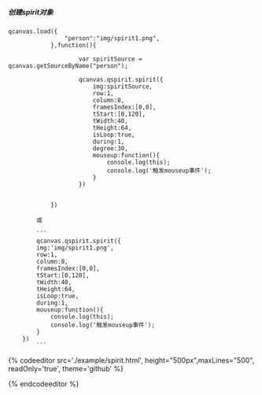 ##### 创建spirit对象

```
qcanvas.load({			
				"person":"img/spirit1.png",
			},function(){
				
					var spiritSource = qcanvas.getSourceByName("person"); 

					qcanvas.qspirit.spirit({
						img:spiritSource,
						row:1,
						column:8,
						framesIndex:[0,0],
						tStart:[0,120],
						tWidth:40,
						tHeight:64,
						isLoop:true,
						during:1,
						degree:30,
						mouseup:function(){
							console.log(this);
							console.log('触发mouseup事件');
						}
					})
						
							
			})
```
			或
			
			```
			qcanvas.qspirit.spirit({ 
			img:'img/spirit1.png',
			row:1,
			column:8,
			framesIndex:[0,0],
			tStart:[0,120],
			tWidth:40,
			tHeight:64,
			isLoop:true,
			during:1,
			mouseup:function(){
				console.log(this);
				console.log('触发mouseup事件');
			}
		}) 
			```

{% codeeditor   src='./example/spirit.html', height="500px",maxLines="500", readOnly='true', theme='github' %}

{% endcodeeditor %}

